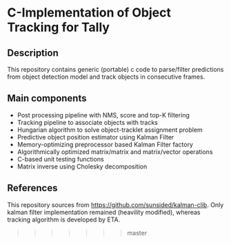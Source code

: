 # C-Implementation of Object Tracking for Tally

## Description
This repository contains generic (portable) c code to parse/filter predictions from object detection model and track objects in consecutive frames.

## Main components
* Post processing pipeline with NMS, score and top-K filtering
* Tracking pipeline to associate objects with tracks
* Hungarian algorithm to solve object-tracklet assignment problem
* Predictive object position estimator using Kalman Filter
* Memory-optimizing preprocessor based Kalman Filter factory
* Algorithmically optimized matrix/matrix and matrix/vector operations
* C-based unit testing functions
* Matrix inverse using Cholesky decomposition

## References
This repository sources from https://github.com/sunsided/kalman-clib. Only kalman filter implementation remained (heavility modified), whereas tracking algorithm is developed by ETA.
>>>>>>> master
